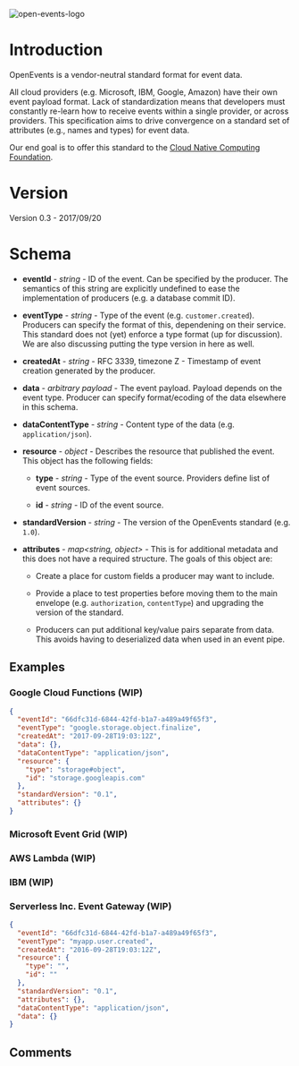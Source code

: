 ![open-events-logo](https://camo.githubusercontent.com/29c3e2db43706896fb614fbffae34ef031e5343e/68747470733a2f2f73332e616d617a6f6e6177732e636f6d2f73657276616e742d6173736574732f696d672f6c6f676f312e706e67)

# Introduction

OpenEvents is a vendor-neutral standard format for event data.

All cloud providers (e.g. Microsoft, IBM, Google, Amazon) have their own event payload format. Lack of standardization means that developers must constantly re-learn how to receive events within a single provider, or across providers. This specification aims to drive convergence on a standard set of attributes (e.g., names and types) for event data.  

Our end goal is to offer this standard to the [Cloud Native Computing Foundation](https://www.cncf.io/).

# Version

Version 0.3 - 2017/09/20

# Schema

- **eventId** - *string* - ID of the event.  Can be specified by the producer.  The semantics of this string are explicitly undefined to ease the implementation of producers (e.g. a database commit ID).

- **eventType** - *string* - Type of the event (e.g. `customer.created`).  Producers can specify the format of this, dependening on their service.  This standard does not (yet) enforce a type format (up for discussion).  We are also discussing putting the type version in here as well.

- **createdAt** - *string* - RFC 3339, timezone Z - Timestamp of event creation generated by the producer.

- **data** - *arbitrary payload* - The event payload.  Payload depends on the event type.  Producer can specify format/ecoding of the data elsewhere in this schema.

- **dataContentType** - *string* - Content type of the data (e.g. `application/json`).

- **resource** - *object* - Describes the resource that published the event.  This object has the following fields:

  - **type** - *string* - Type of the event source.  Providers define list of event sources.

  - **id** - *string* - ID of the event source.

- **standardVersion** - *string* - The version of the OpenEvents standard (e.g. `1.0`).

- **attributes** - *map<string, object>* - This is for additional metadata and this does not have a required structure.  The goals of this object are:

  - Create a place for custom fields a producer may want to include.

  - Provide a place to test properties before moving them to the main envelope (e.g. `authorization`, `contentType`) and upgrading the version of the standard.

  - Producers can put additional key/value pairs separate from data.  This avoids having to deserialized data when used in an event pipe.

## Examples

### Google Cloud Functions (WIP)

```json
{
  "eventId": "66dfc31d-6844-42fd-b1a7-a489a49f65f3",
  "eventType": "google.storage.object.finalize",
  "createdAt": "2017-09-28T19:03:12Z",
  "data": {},
  "dataContentType": "application/json",
  "resource": {
    "type": "storage#object",
    "id": "storage.googleapis.com"
  },
  "standardVersion": "0.1",
  "attributes": {}
}

```

### Microsoft Event Grid (WIP)

### AWS Lambda (WIP)

### IBM (WIP)

### Serverless Inc. Event Gateway (WIP)

```json
{
  "eventId": "66dfc31d-6844-42fd-b1a7-a489a49f65f3",
  "eventType": "myapp.user.created",
  "createdAt": "2016-09-28T19:03:12Z",
  "resource": {
    "type": "",
    "id": ""
  },
  "standardVersion": "0.1",
  "attributes": {},
  "dataContentType": "application/json",
  "data": {}
}
```

## Comments
